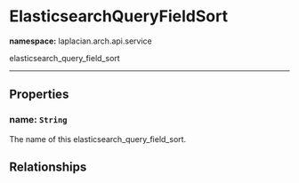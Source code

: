 # **ElasticsearchQueryFieldSort**
**namespace:** laplacian.arch.api.service

elasticsearch_query_field_sort



---

## Properties

### name: `String`
The name of this elasticsearch_query_field_sort.

## Relationships